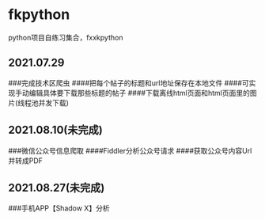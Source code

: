 # fkpython
python项目自练习集合，fxxkpython

## 2021.07.29
###完成技术区爬虫
####把每个帖子的标题和url地址保存在本地文件
####可实现手动编辑具体要下载那些标题的帖子
####下载离线html页面和html页面里的图片(线程池并发下载)

## 2021.08.10(未完成)
###微信公众号信息爬取
####Fiddler分析公众号请求
####获取公众号内容Url并转成PDF

## 2021.08.27(未完成)
###手机APP【Shadow X】分析
####
